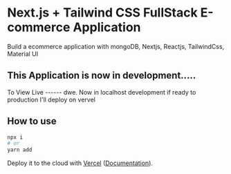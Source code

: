 # Next.js + Tailwind CSS FullStack E-commerce Application

Build a ecommerce application with mongoDB, Nextjs, Reactjs, TailwindCss, Material UI

## This Application is now in development.....

To View Live ------
dwe.
Now in localhost development if ready to production I'll deploy on vervel

## How to use

```bash
npx i
# or
yarn add
```

Deploy it to the cloud with [Vercel](https://vercel.com/new?utm_source=github&utm_medium=readme&utm_campaign=next-example) ([Documentation](https://nextjs.org/docs/deployment)).
